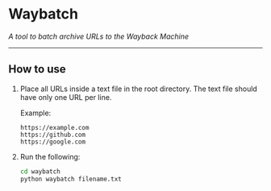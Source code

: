 # Waybatch

*A tool to batch archive URLs to the Wayback Machine*

---

## How to use

1. Place all URLs inside a text file in the root directory. The text file should have only one URL per line.

   Example:
   ```
   https://example.com
   https://github.com
   https://google.com
   ```
2. Run the following:
    ```bash
    cd waybatch 
    python waybatch filename.txt
    ```